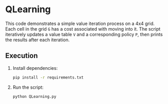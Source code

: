 # QLearning

This code demonstrates a simple value iteration process on a 4x4 grid. Each cell in the grid `G` has a cost associated with moving into it. The script iteratively updates a value table `V` and a corresponding policy `P`, then prints the results after each iteration.

## Execution

1. Install dependencies:
   ```bash
   pip install -r requirements.txt
   ```
2. Run the script:
   ```bash
   python QLearning.py
   ```
